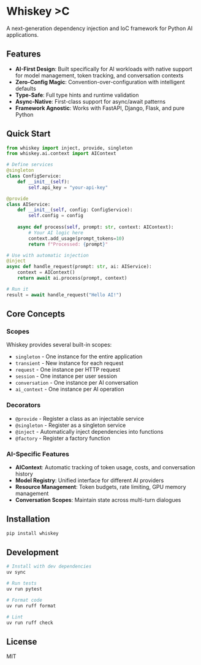 # Whiskey >C

A next-generation dependency injection and IoC framework for Python AI applications.

## Features

- **AI-First Design**: Built specifically for AI workloads with native support for model management, token tracking, and conversation contexts
- **Zero-Config Magic**: Convention-over-configuration with intelligent defaults
- **Type-Safe**: Full type hints and runtime validation
- **Async-Native**: First-class support for async/await patterns
- **Framework Agnostic**: Works with FastAPI, Django, Flask, and pure Python

## Quick Start

```python
from whiskey import inject, provide, singleton
from whiskey.ai.context import AIContext

# Define services
@singleton
class ConfigService:
    def __init__(self):
        self.api_key = "your-api-key"

@provide
class AIService:
    def __init__(self, config: ConfigService):
        self.config = config
    
    async def process(self, prompt: str, context: AIContext):
        # Your AI logic here
        context.add_usage(prompt_tokens=10)
        return f"Processed: {prompt}"

# Use with automatic injection
@inject
async def handle_request(prompt: str, ai: AIService):
    context = AIContext()
    return await ai.process(prompt, context)

# Run it
result = await handle_request("Hello AI!")
```

## Core Concepts

### Scopes

Whiskey provides several built-in scopes:

- `singleton` - One instance for the entire application
- `transient` - New instance for each request
- `request` - One instance per HTTP request
- `session` - One instance per user session
- `conversation` - One instance per AI conversation
- `ai_context` - One instance per AI operation

### Decorators

- `@provide` - Register a class as an injectable service
- `@singleton` - Register as a singleton service
- `@inject` - Automatically inject dependencies into functions
- `@factory` - Register a factory function

### AI-Specific Features

- **AIContext**: Automatic tracking of token usage, costs, and conversation history
- **Model Registry**: Unified interface for different AI providers
- **Resource Management**: Token budgets, rate limiting, GPU memory management
- **Conversation Scopes**: Maintain state across multi-turn dialogues

## Installation

```bash
pip install whiskey
```

## Development

```bash
# Install with dev dependencies
uv sync

# Run tests
uv run pytest

# Format code
uv run ruff format

# Lint
uv run ruff check
```

## License

MIT